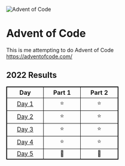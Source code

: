 ![Advent of Code](https://blog.pythondiscord.com/content/images/size/w1000/2021/03/AoC_banner.png)

<h1><b>Advent of Code</b></h1>
<p>
    This is me attempting to do Advent of Code<br>
    <a href="https://adventofcode.com/">https://adventofcode.com/</a><br>
</p>

<head>
    <style>
        table, td, th {
            border: 1px solid black;
            width: 300px;
            text-align: center;
        }
    </style>
</head>
<body><h2><b>2022 Results</b></h2>
    <table>
        <tr> <!--ROW 2-->
            <th>Day</th>
            <th>Part 1</th>
            <th>Part 2</th>
        </tr>
        <tr>
            <td><a href="https://adventofcode.com/2022/day/1">Day 1</a></td>
            <td>⭐</td>
            <td>⭐</td>
        </tr>
        <tr>
            <td><a href="https://adventofcode.com/2022/day/2">Day 2</a></td>
            <td>⭐</td>
            <td>⭐</td>
        </tr>
        <tr>
            <td><a href="https://adventofcode.com/2022/day/3">Day 3</a></td>
            <td>⭐</td>
            <td>⭐</td>
        </tr>
        <tr>
            <td><a href="https://adventofcode.com/2022/day/4">Day 4</a></td>
            <td>⭐</td>
            <td>⭐</td>
        </tr>
        <tr>
            <td><a href="https://adventofcode.com/2022/day/5">Day 5</a></td>
            <td>🧊</td>
            <td>🧊</td>
        </tr>
    </table>
</body>
